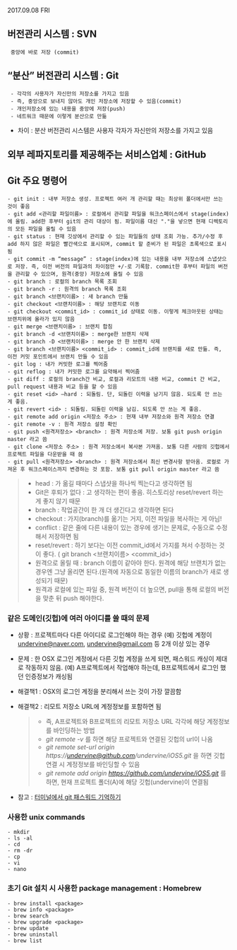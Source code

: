 2017.09.08 FRI

## 버전관리 시스템 : SVN
     중앙에 바로 저장 (commit)

## “분산” 버전관리 시스템 : Git
     - 각각의 사용자가 자신만의 저장소를 가지고 있음
     - 즉, 중앙으로 보내지 않아도 개인 저장소에 저장할 수 있음(commit)
     - 개인저장소에 있는 내용을 중앙에 저장(push)
     - 네트워크 때문에 이렇게 분산으로 만듦
    
- 차이 : 분산 버전관리 시스템은 사용자 각자가 자신만의 저장소를 가지고 있음

## 외부 레파지토리를 제공해주는 서비스업체 : GitHub

## Git 주요 명령어
    - git init : 내부 저장소 생성. 프로젝트 여러 개 관리할 때는 최상위 폴더에서만 쓰는 것이 좋음
    - git add <관리할 파일이름> : 로컬에서 관리할 파일을 워크스페이스에서 stage(index)에 올림. add한 후부터 git의 관리 대상이 됨. 파일이름 대신 "."을 넣으면 현재 디렉토리의 모든 파일을 올릴 수 있음
    - git status : 현재 깃상에서 관리할 수 있는 파일들의 상태 조회 가능. 추가/수정 후 add 하지 않은 파일은 빨간색으로 표시되며, commit 할 준비가 된 파일은 초록색으로 표시됨
    - git commit -m “message” : stage(index)에 있는 내용을 내부 저장소에 스냅샷으로 저장. 즉, 이전 버전의 파일과의 차이점만 +/-로 기록함. commit한 후부터 파일의 버전을 관리할 수 있으며, 원격(중앙) 저장소에 올릴 수 있음
    - git branch : 로컬의 branch 목록 조회
    - git branch -r : 원격의 branch 목록 조회
    - git branch <브랜치이름> : 새 branch 만듦
    - git checkout <브랜치이름> : 해당 브랜치로 이동
    - git checkout <commit_id> : commit_id 상태로 이동. 이렇게 체크아웃된 상태는 브랜치위에 올라가 있지 않음
    - git merge <브랜치이름> : 브랜치 합침
    - git branch -d <브랜치이름> : merge한 브랜치 삭제
    - git branch -D <브랜치이름> : merge 안 한 브랜치 삭제
    - git branch <브랜치이름> <commit_id> : commit_id에 브랜치를 새로 만듦. 즉, 이전 커밋 포인트에서 브랜치 만들 수 있음 
    - git log : 내가 커밋한 로그를 찍어줌
    - git reflog : 내가 커밋한 로그를 요약해서 찍어줌
    - git diff : 로컬의 branch간 비교, 로컬과 리모트의 내용 비교, commit 간 비교, pull request 내용과 비교 등을 할 수 있음
    - git reset <id> —hard : 되돌림. 단, 되돌린 이력을 남기지 않음. 되도록 안 쓰는 게 좋음.
    - git revert <id> : 되돌림. 되돌린 이력을 남김. 되도록 안 쓰는 게 좋음.
    - git remote add origin <저장소 주소> : 현재 내부 저장소와 원격 저장소 연결
    - git remote -v : 원격 저장소 설정 확인
    - git push <원격저장소> <branch> : 원격 저장소에 저장. 보통 git push origin master 라고 씀
    - git clone <저장소 주소> : 원격 저장소에서 복사본 가져옴. 보통 다른 사람의 깃헙에서 프로젝트 파일을 다운받을 때 씀
    - git pull <원격저장소> <branch> : 원격 저장소에서 최신 변경사항 받아옴. 로컬로 가져온 후 워크스페이스까지 변경하는 것 포함. 보통 git pull origin master 라고 씀


>- head : 가 옮길 때마다 스냅샷을 하나씩 찍는다고 생각하면 됨
>- Git은 후퇴가 없다 : 고 생각하는 편이 좋음. 히스토리상 reset/revert 하는 게 좋지 않기 때문
>- branch : 작업공간이 한 개 더 생긴다고 생각하면 된다
>- checkout : 가지(branch)를 옮기는 거지, 이전 파일을 복사하는 게 아님!
>- conflict : 같은 줄에 다른 내용이 있는 경우에 생기는 문제로, 수동으로 수정해서 저장하면 됨
>- reset/revert : 하기 보다는 이전 commit_id에서 가지를 쳐서 수정하는 것이 좋다. ( git branch <브랜치이름> <commit_id>)
>- 원격으로 올릴 때 : branch 이름이 같아야 한다. 원격에 해당 브랜치가 없는 경우엔 그냥 올리면 된다.(원격에 자동으로 동일한 이름의 branch가 새로 생성되기 때문)
>- 원격과 로컬에 있는 파일 중, 원격 버전이 더 높으면, pull을 통해 로컬의 버전을 맞춘 뒤 push 해야한다.


### 같은 도메인(깃헙)에 여러 아이디를 쓸 때의 문제
- 상황 : 프로젝트마다 다른 아이디로 로그인해야 하는 경우 (예) 깃헙에 계정이 undervine@naver.com, undervine@gmail.com 등 2개 이상 있는 경우
- 문제 : 한 OSX 로그인 계정에서 다른 깃헙 계정을 쓰게 되면, 패스워드 캐싱이 제대로 작동하지 않음. (예) A프로젝트에서 작업해야 하는데, B프로젝트에서 로그인 했던 인증정보가 캐싱됨
- 해결책1 : OSX의 로그인 계정을 분리해서 쓰는 것이 가장 깔끔함
- 해결책2 : 리모트 저장소 URL에 계정정보를 포함하면 됨
    >- 즉, A프로젝트와 B프로젝트의 리모트 저장소 URL 각각에 해당 계정정보를 바인딩하는 방법
    >- _git remote -v_ 를 하면 해당 프로젝트와 연결된 깃헙의 url이 나옴
    >- _git remote set-url origin https://undervine@github.com/undervine/iOS5.git_ 을 하면 깃헙 연결 시 계정정보를 바인딩할 수 있음
    >- _git remote add origin https://github.com/undervine/iOS5.git_ 를 하면, 현재 프로젝트 폴더(A)에 해당 깃헙(undervine)이 연결됨

- 참고 : [터미널에서 git 패스워드 기억하기](https://medium.com/happyprogrammer-in-jeju/mac-os-x-터미널에서-git-패스워드-기억하기-5675d58a60cd)


### 사용한 unix commands
    - mkdir
    - ls -al
    - cd
    - rm -dr
    - cp
    - vi
    - nano

### 초기 Git 설치 시 사용한 package management : __Homebrew__
    - brew install <package>
    - brew info <package>
    - brew search
    - brew upgrade <package>
    - brew update
    - brew uninstall
    - brew list
